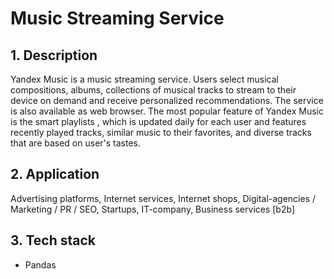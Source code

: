 # Music Streaming Service

## 1. Description
Yandex Music is a music streaming service. Users select musical compositions, albums, collections of musical tracks to stream to their device on demand and receive personalized recommendations. The service is also available as web browser. The most popular feature of Yandex Music is the smart playlists , which is updated daily for each user and features recently played tracks, similar music to their favorites, and diverse tracks that are based on user's tastes.

## 2. Application
Advertising platforms, Internet services, Internet shops, Digital-agencies / Marketing / PR / SEO, Startups, IT-company, Business services [b2b]

## 3. Tech stack
- Pandas
